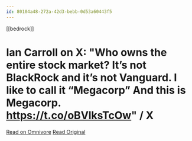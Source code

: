 ```yaml
---
id: 80104a48-272a-42d3-bebb-0d53a60443f5
---
```

[[bedrock]]
# Ian Carroll on X: "Who owns the entire stock market? It’s not BlackRock and it’s not Vanguard. I like to call it “Megacorp” And this is Megacorp. https://t.co/oBVlksTcOw" / X


[Read on Omnivore](https://omnivore.app/me/https-twitter-com-cancelcloco-status-1747023692373364825-18e1fa35e10)
[Read Original](https://twitter.com/Cancelcloco/status/1747023692373364825)

